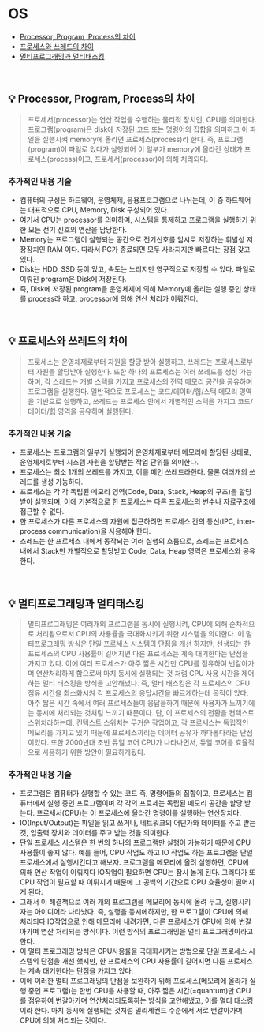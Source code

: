 # OS


- [Processor, Program, Process의 차이](#%EF%B8%8F-processor-program-process의-차이)
- [프로세스와 쓰레드의 차이](#%EF%B8%8F-프로세스와-쓰레드의-차이)
- [멀티프로그래밍과 멀티태스킹](#%EF%B8%8F-멀티프로그래밍과-멀티태스킹)

<br>

## 💡 Processor, Program, Process의 차이

> 프로세서(processor)는 연산 작업을 수행하는 물리적 장치인, CPU를 의미한다. 프로그램(program)은 disk에 저장된 코드 또는 명령어의 집합을 의미하고 이 파일을 실행시켜 memory에 올리면 프로세스(process)라 한다. 즉, 프로그램(program)이 파일로 있다가 실행되어 이 일부가 memory에 올라간 상태가 프로세스(process)이고, 프로세서(processor)에 의해 처리되다.

### 추가적인 내용 기술

- 컴퓨터의 구성은 하드웨어, 운영체제, 응용프로그램으로 나뉘는데, 이 중 하드웨어는 대표적으로 CPU, Memory, Disk 구성되어 있다.
- 여기서 CPU는 processor를 의미하며, 시스템을 통제하고 프로그램을 실행하기 위한 모든 전기 신호의 연산을 담당한다.
- Memory는 프로그램이 실행되는 공간으로 전기신호를 임시로 저장하는 휘발성 저장장치인 RAM 이다. 따라서 PC가 종료되면 모두 사라지지만 빠르다는 장점 갖고 있다.
- Disk는 HDD, SSD 등이 있고, 속도는 느리지만 영구적으로 저장할 수 있다. 파일로 이뤄진 program은 Disk에 저장된다.
- 즉, Disk에 저장된 program을 운영체제에 의해 Memory에 올리는 실행 중인 상태를 process라 하고, processor에 의해 연산 처리가 이뤄진다.

<br>

## 💡️ 프로세스와 쓰레드의 차이
> 프로세스는 운영체제로부터 자원을 할당 받아 실행하고, 쓰레드는 프로세스로부터 자원을 할당받아 실행한다. 또한 하나의 프로세스는 여러 쓰레드를 생성 가능하며, 각 스레드는 개별 스텍을 가지고 프로세스의 전역 메모리 공간을 공유하며 프로그램을 실행한다. 일반적으로 프로세스는 코드/데이터/힙/스택 메모리 영역을 기반으로 실행하고, 쓰레드는 프로세스 안에서 개별적인 스택을 가지고 코드/데이터/힙 영역을 공유하며 실행된다.


### 추가적인 내용 기술
- 프로세스는 프로그램의 일부가 실행되어 운영체제로부터 메모리에 할당된 상태로, 운영체제로부터 시스템 자원을 할당받는 작업 단위를 의미한다.
- 프로세스는 최소 1개의 쓰레드를 가지고, 이를 메인 쓰레드라한다. 물론 여러개의 쓰레드를 생성 가능하다.
- 프로세스는 각 각 독립된 메모리 영역(Code, Data, Stack, Heap의 구조)을 할당받아 실행되며, 이에 기본적으로 한 프로세스는 다른 프로세스의 변수나 자료구조에 접근할 수 없다.
- 한 프로세스가 다른 프로세스의 자원에 접근하려면 프로세스 간의 통신(IPC, inter-process communication)을 사용해야 한다.
- 스레드는 한 프로세스 내에서 동작되는 여러 실행의 흐름으로, 스레드는 프로세스 내에서 Stack만 개별적으로 할당받고 Code, Data, Heap 영역은 프로세스와 공유한다.


<br>


## 💡 멀티프로그래밍과 멀티태스킹
> 멀티프로그래밍은 여러개의 프로그램을 동시에 실행시켜, CPU에 의해 순차적으로 처리됨으로서 CPU의 사용률을 극대화시키기 위한 시스템을 의미한다. 이 멀티프로그래밍 방식은 단일 프로세스 시스템의 단점을 개선 하지만, 선생되는 한 프로세스의 CPU 사용률이 길어지면 다른 프로세스는 계속 대기한다는 단점을 가지고 있다. 이에 여러 프로세스가 아주 짧은 시간만 CPU를 점유하여 번갈아가며 연산처리하게 함으로써 마치 동시에 실행되는 것 처럼 CPU 사용 시간을 제어하는 멀티 태스킹을 방식을 고안해냈다. 즉, 멀티 태스킹은 각 프로세스의 CPU 점유 시간을 최소화시켜 각 프로세스의 응답시간을 빠르게하는데 목적이 있다. 아주 짧은 시간 속에서 여러 프로세스들이 응답을하기 때문에 사용자가 느끼기에는 동시에 처리되는 것처럼 느끼기 때문이다. 단, 이 프로세스의 전환을 컨텍스트 스위치라하는데, 컨텍스트 스위치는 무거운 작업이고, 각 프로세스는 독립적인 메모리를 가지고 있기 때문에 프로세스끼리는 데이터 공유가 까다롭다라는 단점이있다. 또한 2000년대 초반 듀얼 코어 CPU가 나타나면서, 듀얼 코어를 효율적으로 사용하기 위한 방안이 필요하게됬다.


### 추가적인 내용 기술
- 프로그램은 컴퓨터가 실행할 수 있는 코드 즉, 명령어들의 집합이고, 프로세스는 컴퓨터에서 실행 중인 프로그램이며 각 각의 프로세는 독립된 메모리 공간을 할당 받는다. 프로세서(CPU)는 이 프로세스에 올라간 명령어를 실행하는 연산장치다.
- IO(Input/Output)는 파일을 읽고 쓰거나, 네트워크의 어딘가와 데이터를 주고 받는 것, 입출력 장치와 데이터를 주고 받는 것을 의미한다.
- 단일 프로세스 시스템은 한 번의 하나의 프로그램만 실행이 가능하기 때문에 CPU 사용률이 좋지 않다. 예를 들어, CPU 작업도 하고 IO 작업도 하는 프로그램을 단일 프로세스에서 실행시킨다고 해보자. 프로그램을 메모리에 올려 실행하면, CPU에 의해 연산 작업이 이뤄지다 IO작업이 필요하면 CPU는 잠시 놀게 된다. 그러다가 또 CPU 작업이 필요할 때 이뤄지기 때문에 그 공백의 기간으로 CPU 효율성이 떨어지게 된다.
- 그래서 이 해결책으로 여러 개의 프로그램을 메모리에 동시에 올려 두고, 실행시키자는 아이디어라 나타났다. 즉, 실행을 동시에하지만, 한 프로그램이 CPU에 의해 처리되다 IO작업으로 인해 메모리에 내려가면, 다른 프로세스가 CPU에 의해 번갈아가며 연산 처리되는 방식이다. 이런 방식의 프로그래밍을 멀티 프로그래밍이라고 한다.
- 이 멀티 프로그래밍 방식은 CPU사용률을 극대화시키는 방법으로 단일 프로세스 시스템의 단점을 개선 했지만, 한 프로세스의 CPU 사용률이 길어지면 다른 프로세스는 계속 대기한다는 단점을 가지고 있다.
- 이에 이러한 멀티 프로그래밍의 단점을 보완하기 위해 프로세스(메모리에 올라가 실행 중인 프로그램)는 한번 CPU를 사용할 때, 아주 짧은 시간(=quantum)만 CPU를 점유하여 번갈아가며 연산처리되도록하는 방식을 고안해냈고, 이를 멀티 태스킹이라 한다. 마치 동시에 실행되는 것처럼 밀리세컨드 수준에서 서로 번갈아가며 CPU에 의해 처리되는 것이다. 

<br>